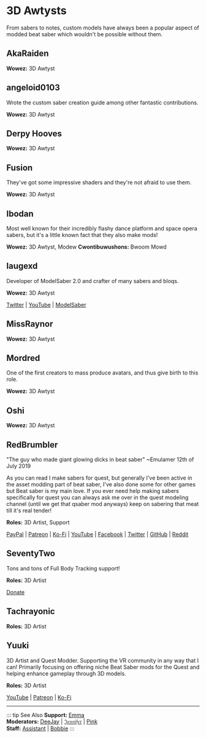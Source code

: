 # 3D Awtysts
From sabers to notes, custom models have always been a popular aspect of modded beat saber which wouldn't be possible without them.

## AkaRaiden
**Wowez:** 3D Awtyst

## angeloid0103
Wrote the custom saber creation guide among other fantastic contributions.

**Wowez:** 3D Awtyst

## Derpy Hooves
**Wowez:** 3D Awtyst

## Fusion
They've got some impressive shaders and they're not afraid to use them.

**Wowez:** 3D Awtyst

## Ibodan
Most well known for their incredibly flashy dance platform and space opera sabers, but it's a little known fact that they also make mods!

**Wowez:** 3D Awtyst, Modew **Cwontibuwushons:** Bwoom Mowd

## laugexd
Developer of ModelSaber 2.0 and crafter of many sabers and bloqs.

**Wowez:** 3D Awtyst

[Twitter](https://twitter.com/laugexd) | [YouTube](https://www.youtube.com/channel/UCr_JES9nBCUaAR9-UbgDMRw) | [ModelSaber](https://modelsaber.com/Profile/?user=146243483898871808)

## MissRaynor
**Wowez:** 3D Awtyst

## Mordred
One of the first creators to mass produce avatars, and thus give birth to this role.

**Wowez:** 3D Awtyst

## Oshi
**Wowez:** 3D Awtyst

## RedBrumbler
"The guy who made giant glowing dicks in beat saber" ~Emulamer 12th of July 2019

As you can read I make sabers for quest, but generally I've been active in the asset modding part of beat saber, I've also done some for other games but Beat saber is my main love. If you ever need help making sabers specifically for quest you can always ask me over in the quest modeling channel (until we get that qsaber mod anyways) keep on sabering that meat till it's real tender!

**Roles:** 3D Artist, Support

[PayPal](https://paypal.me/RedBrumblerOfficial?locale.x=nl_NL) | [Patreon](https://www.patreon.com/RedBrumbler) | [Ko-Fi](https://ko-fi.com/redbrumbler) | [YouTube](https://www.youtube.com/channel/UCYmzlDob8BQYWrOQWkHtCpQ) | [Facebook](https://www.facebook.com/red.brumbler.7) | [Twitter](https://twitter.com/RedBrumbler) | [GitHub](https://github.com/RedBrumbler/BeatOnCustomSabers) | [Reddit](https://www.reddit.com/user/RedBrumbler/)

## SeventyTwo
Tons and tons of Full Body Tracking support!

**Roles:** 3D Artist

[Donate](https://paypal.me/theseventytwo)

## Tachrayonic
**Roles:** 3D Artist

## Yuuki
3D Artist and Quest Modder. Supporting the VR community in any way that I can! Primarily focusing on offering niche Beat Saber mods for the Quest and helping enhance gameplay through 3D models.

**Roles:** 3D Artist

[YouTube](https://www.youtube.com/channel/UCIH4NTKdVNjnJpfuMrk71Fw) | [Patreon](https://www.patreon.com/yuukisaves) | [Ko-Fi](https://ko-fi.com/supportyuuki)

---

<!-- markdownlint-disable MD013 -->
::: tip See Also **Support:** [Emma](./supports.md#emma)  
**Moderators:** [DeeJay](./moderators.md#deejay) | [𝔍𝔢𝔫𝔫𝔦𝔣𝔢𝔯](./moderators.md#jennifer) | [Pink](./moderators.md#pink)  
**Staff:** [Assistant](./staff.md#assistant) | [Bobbie](./staff.md#bobbie) :::
